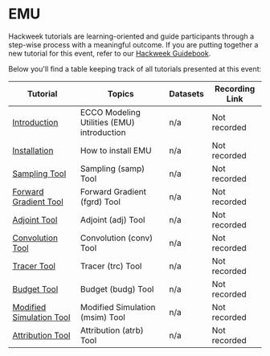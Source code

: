 # EMU

Hackweek tutorials are learning-oriented and guide participants through a step-wise process with a meaningful outcome. If you are putting together a new tutorial for this event, refer to our [Hackweek Guidebook](https://guidebook.hackweek.io/training/tutorials/index.html).

Below you'll find a table keeping track of all tutorials presented at this event:

| Tutorial | Topics | Datasets |  Recording Link |
| -  | - | - |  - |
| [Introduction](./EMU/EMU_Intro.ipynb) | ECCO Modeling Utilities (EMU) introduction | n/a |  Not recorded |
| [Installation](./EMU/EMU_Installation.ipynb) | How to install EMU | n/a |  Not recorded |
| [Sampling Tool](./EMU/samp.ipynb) | Sampling (samp) Tool | n/a |  Not recorded |
| [Forward Gradient Tool](./EMU/fgrd.ipynb) | Forward Gradient (fgrd) Tool | n/a |  Not recorded |
| [Adjoint Tool](./EMU/adj.ipynb) | Adjoint (adj) Tool | n/a |  Not recorded |
| [Convolution Tool](./EMU/conv.ipynb) | Convolution (conv) Tool | n/a |  Not recorded |
| [Tracer Tool](./EMU/trc.ipynb) | Tracer (trc) Tool | n/a |  Not recorded |
| [Budget Tool](./EMU/budg.ipynb) | Budget (budg) Tool | n/a |  Not recorded |
| [Modified Simulation Tool](./EMU/msim.ipynb) | Modified Simulation (msim) Tool | n/a |  Not recorded |
| [Attribution Tool](./EMU/atrb.ipynb) | Attribution (atrb) Tool | n/a |  Not recorded |
